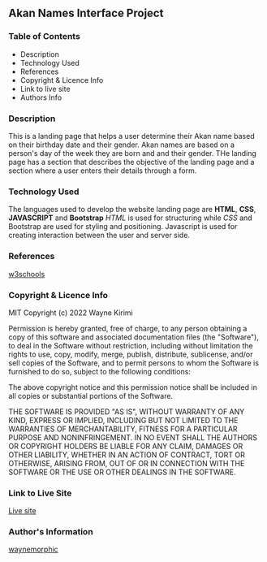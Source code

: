 ## Akan Names Interface Project

### Table of Contents
* Description
* Technology Used
* References
* Copyright & Licence Info
* Link to live site
* Authors Info

### Description
This is a landing page that helps a user determine their Akan name based on their birthday date and their gender.
Akan names are based on a person's day of the week they are born and  and their gender. 
THe landing page has a section that describes the objective of the landing page and a section where a user enters their details through a form.


### Technology Used
The languages used to develop the website landing page are **HTML**, **CSS**, **JAVASCRIPT** and **Bootstrap**
_HTML_ is used for structuring while _CSS_ and Bootstrap are used for styling and positioning.
Javascript is used for creating interaction between the user and server side.

### References
[w3schools](https://www.w3schools.com)

### Copyright & Licence Info
MIT Copyright (c) 2022 Wayne Kirimi

Permission is hereby granted, free of charge, to any person obtaining a copy of this software and associated documentation files (the "Software"), to deal in the Software without restriction, including without limitation the rights to use, copy, modify, merge, publish, distribute, sublicense, and/or sell copies of the Software, and to permit persons to whom the Software is furnished to do so, subject to the following conditions:

The above copyright notice and this permission notice shall be included in all copies or substantial portions of the Software.

THE SOFTWARE IS PROVIDED "AS IS", WITHOUT WARRANTY OF ANY KIND, EXPRESS OR IMPLIED, INCLUDING BUT NOT LIMITED TO THE WARRANTIES OF MERCHANTABILITY, FITNESS FOR A PARTICULAR PURPOSE AND NONINFRINGEMENT. IN NO EVENT SHALL THE AUTHORS OR COPYRIGHT HOLDERS BE LIABLE FOR ANY CLAIM, DAMAGES OR OTHER LIABILITY, WHETHER IN AN ACTION OF CONTRACT, TORT OR OTHERWISE, ARISING FROM, OUT OF OR IN CONNECTION WITH THE SOFTWARE OR THE USE OR OTHER DEALINGS IN THE SOFTWARE.
### Link to Live Site
[Live site](https://waynemorphic.github.io/akan-interface-project/)

### Author's Information
[waynemorphic](https://github.com/waynemorphic)
